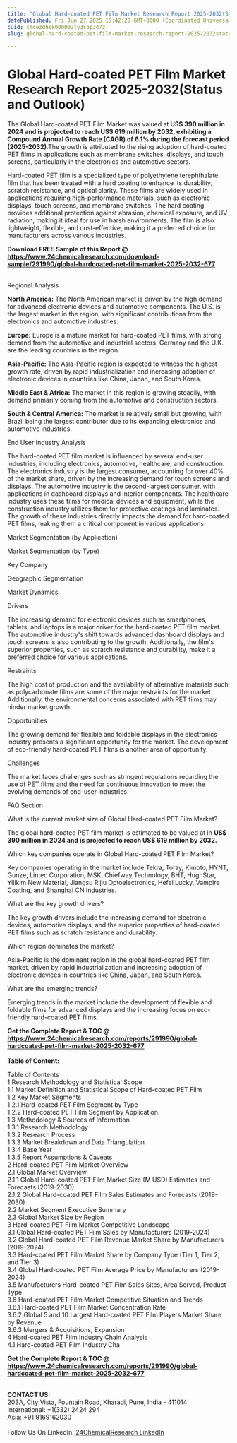 ```yaml
---
title: "Global Hard-coated PET Film Market Research Report 2025-2032(Status and Outlook)"
datePublished: Fri Jun 27 2025 15:42:20 GMT+0000 (Coordinated Universal Time)
cuid: cmcezdhsk000002jy3sbp347z
slug: global-hard-coated-pet-film-market-research-report-2025-2032status-and-outlook

---
```


# Global Hard-coated PET Film Market Research Report 2025-2032(Status and Outlook)

<p>The Global Hard-coated PET Film Market was valued at<strong> US$ 390 million in 2024 and is projected to reach US$ 619 million by 2032, exhibiting a Compound Annual Growth Rate (CAGR) of 6.1% during the forecast period (2025-2032)</strong>.The growth is attributed to the rising adoption of hard-coated PET films in applications such as membrane switches, displays, and touch screens, particularly in the electronics and automotive sectors.</p><p>
</p><p>Hard-coated PET film is a specialized type of polyethylene terephthalate film that has been treated with a hard coating to enhance its durability, scratch resistance, and optical clarity. These films are widely used in applications requiring high-performance materials, such as electronic displays, touch screens, and membrane switches. The hard coating provides additional protection against abrasion, chemical exposure, and UV radiation, making it ideal for use in harsh environments. The film is also lightweight, flexible, and cost-effective, making it a preferred choice for manufacturers across various industries.</p><div><b>Download FREE Sample of this Report @ 
            <a href="https://www.24chemicalresearch.com/download-sample/291990/global-hardcoated-pet-film-market-2025-2032-677">
            https://www.24chemicalresearch.com/download-sample/291990/global-hardcoated-pet-film-market-2025-2032-677</a></b></div><br><p>
Regional Analysis</p><p>
</p><p><strong>North America:</strong> The North American market is driven by the high demand for advanced electronic devices and automotive components. The U.S. is the largest market in the region, with significant contributions from the electronics and automotive industries.</p><p>
</p><p><strong>Europe:</strong> Europe is a mature market for hard-coated PET films, with strong demand from the automotive and industrial sectors. Germany and the U.K. are the leading countries in the region.</p><p>
</p><p><strong>Asia-Pacific:</strong> The Asia-Pacific region is expected to witness the highest growth rate, driven by rapid industrialization and increasing adoption of electronic devices in countries like China, Japan, and South Korea.</p><p>
</p><p><strong>Middle East &amp; Africa:</strong> The market in this region is growing steadily, with demand primarily coming from the automotive and construction sectors.</p><p>
</p><p><strong>South &amp; Central America:</strong> The market is relatively small but growing, with Brazil being the largest contributor due to its expanding electronics and automotive industries.</p><p>
End User Industry Analysis</p><p>
</p><p>The hard-coated PET film market is influenced by several end-user industries, including electronics, automotive, healthcare, and construction. The electronics industry is the largest consumer, accounting for over 40% of the market share, driven by the increasing demand for touch screens and displays. The automotive industry is the second-largest consumer, with applications in dashboard displays and interior components. The healthcare industry uses these films for medical devices and equipment, while the construction industry utilizes them for protective coatings and laminates. The growth of these industries directly impacts the demand for hard-coated PET films, making them a critical component in various applications.</p><p>
Market Segmentation (by Application)</p><p>
</p><p>
Market Segmentation (by Type)</p><p>
</p><p>
Key Company</p><p>
</p><p>
Geographic Segmentation</p><p>
</p><p>
Market Dynamics</p><p>
Drivers</p><p>
</p><p>The increasing demand for electronic devices such as smartphones, tablets, and laptops is a major driver for the hard-coated PET film market. The automotive industry's shift towards advanced dashboard displays and touch screens is also contributing to the growth. Additionally, the film's superior properties, such as scratch resistance and durability, make it a preferred choice for various applications.</p><p>
Restraints</p><p>
</p><p>The high cost of production and the availability of alternative materials such as polycarbonate films are some of the major restraints for the market. Additionally, the environmental concerns associated with PET films may hinder market growth.</p><p>
Opportunities</p><p>
</p><p>The growing demand for flexible and foldable displays in the electronics industry presents a significant opportunity for the market. The development of eco-friendly hard-coated PET films is another area of opportunity.</p><p>
Challenges</p><p>
</p><p>The market faces challenges such as stringent regulations regarding the use of PET films and the need for continuous innovation to meet the evolving demands of end-user industries.</p><p>
FAQ Section</p><p>
What is the current market size of Global Hard-coated PET Film Market?</p><p>
</p><p>The global hard-coated PET film market is estimated to be valued at in <strong>US$ 390 million in 2024 and is projected to reach US$ 619 million by 2032.</strong></p><p>
Which key companies operate in Global Hard-coated PET Film Market?</p><p>
</p><p>Key companies operating in the market include Tekra, Toray, Kimoto, HYNT, Gunze, Lintec Corporation, MSK, Chiefway Technology, BHT, HughStar, Yilikim New Material, Jiangsu Rijiu Optoelectronics, Hefei Lucky, Vampire Coating, and Shanghai CN Industries.</p><p>
What are the key growth drivers?</p><p>
</p><p>The key growth drivers include the increasing demand for electronic devices, automotive displays, and the superior properties of hard-coated PET films such as scratch resistance and durability.</p><p>
Which region dominates the market?</p><p>
</p><p>Asia-Pacific is the dominant region in the global hard-coated PET film market, driven by rapid industrialization and increasing adoption of electronic devices in countries like China, Japan, and South Korea.</p><p>
What are the emerging trends?</p><p>
</p><p>Emerging trends in the market include the development of flexible and foldable films for advanced displays and the increasing focus on eco-friendly hard-coated PET films.</p>

<div><b>Get the Complete Report & TOC @ 
            <a href="https://www.24chemicalresearch.com/reports/291990/global-hardcoated-pet-film-market-2025-2032-677">
            https://www.24chemicalresearch.com/reports/291990/global-hardcoated-pet-film-market-2025-2032-677</a></b></div><br>
            <b>Table of Content:</b><p>Table of Contents<br />
1 Research Methodology and Statistical Scope<br />
1.1 Market Definition and Statistical Scope of Hard-coated PET Film<br />
1.2 Key Market Segments<br />
1.2.1 Hard-coated PET Film Segment by Type<br />
1.2.2 Hard-coated PET Film Segment by Application<br />
1.3 Methodology & Sources of Information<br />
1.3.1 Research Methodology<br />
1.3.2 Research Process<br />
1.3.3 Market Breakdown and Data Triangulation<br />
1.3.4 Base Year<br />
1.3.5 Report Assumptions & Caveats<br />
2 Hard-coated PET Film Market Overview<br />
2.1 Global Market Overview<br />
2.1.1 Global Hard-coated PET Film Market Size (M USD) Estimates and Forecasts (2019-2030)<br />
2.1.2 Global Hard-coated PET Film Sales Estimates and Forecasts (2019-2030)<br />
2.2 Market Segment Executive Summary<br />
2.3 Global Market Size by Region<br />
3 Hard-coated PET Film Market Competitive Landscape<br />
3.1 Global Hard-coated PET Film Sales by Manufacturers (2019-2024)<br />
3.2 Global Hard-coated PET Film Revenue Market Share by Manufacturers (2019-2024)<br />
3.3 Hard-coated PET Film Market Share by Company Type (Tier 1, Tier 2, and Tier 3)<br />
3.4 Global Hard-coated PET Film Average Price by Manufacturers (2019-2024)<br />
3.5 Manufacturers Hard-coated PET Film Sales Sites, Area Served, Product Type<br />
3.6 Hard-coated PET Film Market Competitive Situation and Trends<br />
3.6.1 Hard-coated PET Film Market Concentration Rate<br />
3.6.2 Global 5 and 10 Largest Hard-coated PET Film Players Market Share by Revenue<br />
3.6.3 Mergers & Acquisitions, Expansion<br />
4 Hard-coated PET Film Industry Chain Analysis<br />
4.1 Hard-coated PET Film Industry Cha</p>

<div><b>Get the Complete Report & TOC @ 
            <a href="https://www.24chemicalresearch.com/reports/291990/global-hardcoated-pet-film-market-2025-2032-677">
            https://www.24chemicalresearch.com/reports/291990/global-hardcoated-pet-film-market-2025-2032-677</a></b></div><br>

<b>CONTACT US:</b><br>
            203A, City Vista, Fountain Road, Kharadi, Pune, India - 411014<br>
            International: +1(332) 2424 294<br>
            Asia: +91 9169162030 <br><br>
            Follow Us On LinkedIn: <a href="https://www.linkedin.com/company/24chemicalresearch/">24ChemicalResearch LinkedIn</a>